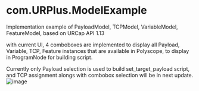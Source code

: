 # com.URPlus.ModelExample
Implementation example of PayloadModel, TCPModel, VariableModel, FeatureModel, based on URCap API 1.13

with current UI, 4 comboboxes are implemented to display all Payload, Variable, TCP, Feature instances that are available in Polyscope, 
to display in ProgramNode for building script.

Currently only Payload selection is used to build set_target_payload script, and TCP assignment alongs with combobox selection will be in next update.
![image](https://user-images.githubusercontent.com/64196646/181725571-569d44d1-7c0f-41c8-bb08-c1212ae4bab9.png)
